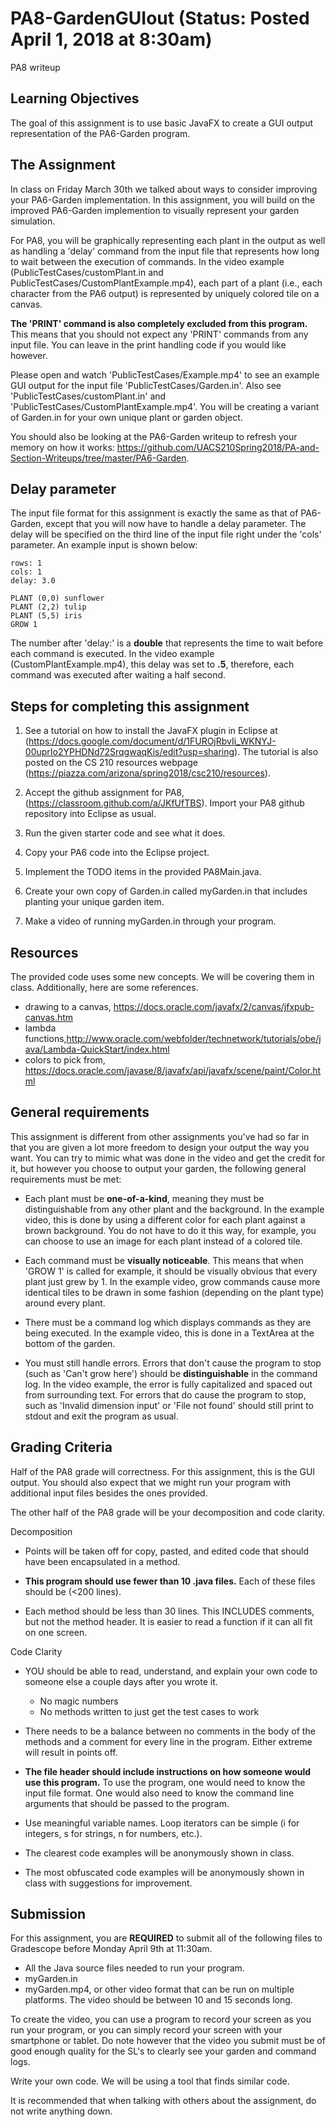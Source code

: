 # PA8-GardenGUIout (Status: Posted April 1, 2018 at 8:30am)
PA8 writeup

## Learning Objectives

The goal of this assignment is to use basic JavaFX to create
a GUI output representation of the PA6-Garden program.

## The Assignment

In class on Friday March 30th we talked about ways to consider improving 
your PA6-Garden implementation.  In this assignment, you will build on the
improved PA6-Garden implemention to visually represent your garden
simulation.

For PA8, you will be graphically representing each plant in 
the output as well as handling a 'delay' command from the input file that 
represents how long to wait between the execution of commands. 
In the video example (PublicTestCases/customPlant.in and 
PublicTestCases/CustomPlantExample.mp4), 
each part of a plant (i.e., each character from the PA6 output) is represented 
by uniquely colored tile on a canvas.

**The 'PRINT' command is also completely excluded from this program.** 
This means that you should not expect any 'PRINT' commands from any input file.
You can leave in the print handling code if you would like however.

Please open and watch 'PublicTestCases/Example.mp4' to see an example GUI 
output for the input file 'PublicTestCases/Garden.in'.  Also see
'PublicTestCases/customPlant.in' and 'PublicTestCases/CustomPlantExample.mp4'.
You will be creating a variant of Garden.in for your own unique plant or garden object.

You should also be looking at the PA6-Garden writeup to refresh your memory on 
how it works: https://github.com/UACS210Spring2018/PA-and-Section-Writeups/tree/master/PA6-Garden.

## Delay parameter

The input file format for this assignment is exactly the same as that of PA6-Garden, 
except that you will now have to handle a delay parameter.
The delay will be specified on the third line of the input file 
right under the 'cols' parameter. An example input is shown below:

```
rows: 1
cols: 1
delay: 3.0

PLANT (0,0) sunflower
PLANT (2,2) tulip
PLANT (5,5) iris
GROW 1
```

The number after 'delay:' is a **double** that represents the time to wait 
before each command is executed. In the video example (CustomPlantExample.mp4),
this delay was set to **.5**, therefore, each command was executed after waiting a half second.

## Steps for completing this assignment

 1. See a tutorial on how to install the JavaFX plugin in Eclipse at
    (https://docs.google.com/document/d/1FUROjRbvIi_WKNYJ-00uprIo2YPHDNd72SrqgwaqKis/edit?usp=sharing).
    The tutorial is also posted on the CS 210 resources webpage 
    (https://piazza.com/arizona/spring2018/csc210/resources).

 2. Accept the github assignment for PA8, (https://classroom.github.com/a/JKfUfTBS).
    Import your PA8 github repository into Eclipse as usual.
 
 3. Run the given starter code and see what it does.
 
 4. Copy your PA6 code into the Eclipse project.
 
 5. Implement the TODO items in the provided PA8Main.java.
 
 6. Create your own copy of Garden.in called myGarden.in that includes
    planting your unique garden item.
    
 7. Make a video of running myGarden.in through your program.


## Resources

The provided code uses some new concepts.  We will be covering them in class.
Additionally, here are some references.

  * drawing to a canvas, https://docs.oracle.com/javafx/2/canvas/jfxpub-canvas.htm
  * lambda functions,http://www.oracle.com/webfolder/technetwork/tutorials/obe/java/Lambda-QuickStart/index.html
  * colors to pick from, https://docs.oracle.com/javase/8/javafx/api/javafx/scene/paint/Color.html


## General requirements

This assignment is different from other assignments you've had so far 
in that you are given a lot more freedom to design your output the way 
you want. You can try to mimic what was done in the video and get the 
credit for it, but however you choose to output your garden, the following 
general requirements must be met:

* Each plant must be **one-of-a-kind**, meaning they must be distinguishable 
  from any other plant and the background. In the example video, this is 
  done by using a different color for each plant against a brown background. 
  You do not have to do it this way, for example, you can choose to use an 
  image for each plant instead of a colored tile.

* Each command must be **visually noticeable**. This means that when 
  'GROW 1' is called for example, it should be visually obvious that every 
  plant just grew by 1. In the example video, grow commands cause more identical 
  tiles to be drawn in some fashion (depending on the plant type) around every plant.

* There must be a command log which displays commands as they are being executed. 
  In the example video, this is done in a TextArea at the bottom of the garden.

* You must still handle errors. Errors that don't cause the program to stop 
  (such as 'Can't grow here') should be **distinguishable** in the command log. 
  In the video example, the error is fully capitalized and spaced out from surrounding text.
  For errors that do cause the program to stop, such as 'Invalid dimension input' or 
  'File not found' should still print to stdout and exit the program as usual.


## Grading Criteria

Half of the PA8 grade will correctness.  For this assignment, this is the GUI output.
You should also expect that we might run your program with additional input files 
besides the ones provided.

The other half of the PA8 grade will be your decomposition and code clarity.

Decomposition

* Points will be taken off for copy, pasted, and edited code that
  should have been encapsulated in a method.

* **This program should use fewer than 10 .java files.**
  Each of these files should be (<200 lines).

* Each method should be less than 30 lines.  This INCLUDES
  comments, but not the method header.  It is easier to read a 
  function if it can all fit on one screen.
  
Code Clarity
* YOU should be able to read, understand, and explain your own code
  to someone else a couple days after you wrote it.
  * No magic numbers
  * No methods written to just get the test cases to work

* There needs to be a balance between no comments in the body of the
  methods and a comment for every line in the program.  Either extreme
  will result in points off.

* **The file header should include instructions on how someone would
  use this program.**  To use the program, one would need to know the
  input file format.  One would also need to know the command line arguments
  that should be passed to the program.

* Use meaningful variable names.  Loop iterators can
  be simple (i for integers, s for strings, n for numbers, etc.).

* The clearest code examples will be anonymously shown in class.

* The most obfuscated code examples will be anonymously shown in class
  with suggestions for improvement.
  
## Submission

For this assignment, you are **REQUIRED** to submit all of the following files
to Gradescope before Monday April 9th at 11:30am. 
  * All the Java source files needed to run your program.
  * myGarden.in
  * myGarden.mp4, or other video format that can be run on multiple platforms.
    The video should be between 10 and 15 seconds long.
  
To create the video, you can use a program to record your screen as you run 
your program, or you can simply record your screen with your smartphone or tablet. 
Do note however that the video you submit must be of good enough quality for 
the SL's to clearly see your garden and command logs.

Write your own code. We will be using a tool that finds similar code.

It is recommended that when talking with others about the assignment, do not write
anything down.


